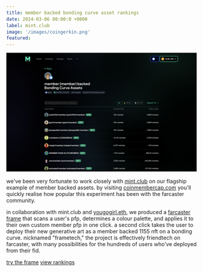 ```yaml
---
title: member backed bonding curve asset rankings
date: 2024-03-06 00:00:0 +0000
label: mint.club
image: '/images/coingerkin.png'
featured:
---
```


![](/images/coinmember-cap.png)

we've been very fortunate to work closely with [mint.club](https://mint.club) on our flagship example of member backed assets. by visiting [coinmembercap.com](https://coinmembercap.com/) you'll quickly realise how popular this experiment has been with the farcaster community.

in collaboration with mint.club and [yougogirl.eth](https://warpcast.com/yougogirl.eth), we produced a [farcaster frame](https://warpcast.com/gami/0xbe6af682) that scans a user's pfp, determines a colour palette, and applies it to their own custom member pfp in one click. a second click takes the user to deploy their new generative art as a member backed 1155 nft on a bonding curve. nicknamed "frametech," the project is effectively friendtech on farcaster, with many possibilities for the hundreds of users who've deployed from their fid.

<a href="https://warpcast.com/gami/0xbe6af682" class="button cta-button" target="_blank">try the frame</a> <a href="https://coinmembercap.com/" class="button cta-button" target="_blank">view rankings</a>